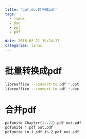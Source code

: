 ```yaml
---
title: 'ppt,doc转换成pdf'
tags:
  - linux
  - doc
  - ppt
  - pdf

date: 2016-08-21 19:24:17
categories: linux
---
```

# 批量转换成pdf
```bash
libreoffice --convert-to pdf *.ppt
libreoffice --convert-to pdf *.doc
```
# 合并pdf
```bash
pdfunite Chapter{1..22}.pdf out.pdf
pdfunite *.pdf out.pdf
pdfunite in-1.pdf in-2.pdf out.pdf
```
